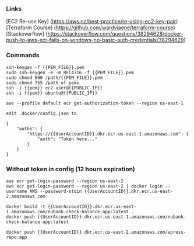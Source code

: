 ### Links
[EC2 Re-use Key] (https://aws.nz/best-practice/re-using-ec2-key-pair)
[Terraform Course] (https://github.com/wardviaene/terraform-course)
[Stackoverflow] (https://stackoverflow.com/questions/38294628/docker-push-to-aws-ecr-fails-on-windows-no-basic-auth-credentials/38294629)

### Commands
```
ssh-keygen -f {{PEM_FILE}}.pem
sudo ssh-keygen -e -m RFC4716 -f {{PEM_FILE}}.pem
sudo chmod 600 /path/{{PEM_FILE}}.pem
sudo chmod 755 /path_of_pems
ssh -i {{pem}} ec2-user@{{PUBLIC_IP}}
ssh -i {{pem}} ubuntu@{{PUBLIC_IP}}

aws --profile default ecr get-authorization-token --region us-east-1

edit .docker/config.json to

{
	"auths": {
        "https://{{UserAccountID}}.dkr.ecr.us-east-1.amazonaws.com": {
        	"auth": "Token here..."
        }
    }
}
```

### Without token in config (12 hours expiration)
```
aws ecr get-login-password --region us-east-2
aws ecr get-login-password --region us-east-2 | docker login --username AWS --password-stdin {{UserAccountID}}.dkr.ecr.us-east-2.amazonaws.com

docker build -t {{UserAccountID}}.dkr.ecr.us-east-1.amazonaws.com/nubank-check-balance-app:latest .
docker push {{UserAccountID}}.dkr.ecr.us-east-1.amazonaws.com/nubank-check-balance-app:latest

docker push {{UserAccountID}}.dkr.ecr.us-east-2.amazonaws.com/apress-repo:app
```